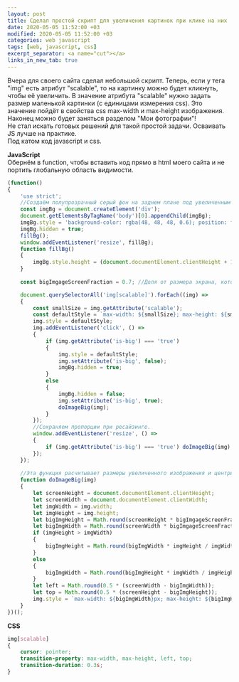```yaml
---
layout: post
title: Сделал простой скрипт для увеличения картинок при клике на них
date: 2020-05-05 11:52:00 +03
modified: 2020-05-05 11:52:00 +03
categories: web javascript
tags: [web, javascript, css]
excerpt_separator: <a name="cut"></a>
links_in_new_tab: true
---
```

Вчера для своего сайта сделал небольшой скрипт. Теперь, если у тега "img" есть атрибут "scalable", то на картинку можно будет кликнуть, чтобы её увеличить. В значение атрибута "scalable" нужно задать размер маленькой картинки (с единицами измерения css). Это значение пойдёт в свойства css max-width и max-height изображения.  
Наконец можно будет заняться разделом "Мои фотографии"!  
Не стал искать готовых решений для такой простой задачи. Осваивать JS лучше на практике.  
Под катом код javascript и css.

<a name="cut"></a>
**JavaScript**  
Обернём в function, чтобы вставить код прямо в html моего сайта и не портить глобальную область видимости.
```javascript
(function()
{
	'use strict';
	//Создаём полупрозрачный серый фон на заднем плане под увеличенным изображением.
	const imgBg = document.createElement('div');
	document.getElementsByTagName('body')[0].appendChild(imgBg);
	imgBg.style = 'background-color: rgba(48, 48, 48, 0.6); position: fixed; top: 0px; left: 0px; width: 100%; z-index: 1';
	imgBg.hidden = true;
	fillBg();
	window.addEventListener('resize', fillBg);
	function fillBg()
	{
		imgBg.style.height = (document.documentElement.clientHeight + 100) + 'px';
	}
	
	const bigImgageScreenFraction = 0.7; //Доля от размера экрана, которую будет занимать увеличенное изображение

	document.querySelectorAll('img[scalable]').forEach((img) =>
	{
		const smallSize = img.getAttribute('scalable');
		const defaultStyle = `max-width: ${smallSize}; max-height: ${smallSize}`;
		img.style = defaultStyle;
		img.addEventListener('click', () => 
		{
			if (img.getAttribute('is-big') === 'true')
			{
				img.style = defaultStyle;
				img.setAttribute('is-big', false);
				imgBg.hidden = true;
			}
			else
			{
				imgBg.hidden = false;
				img.setAttribute('is-big', true);
				doImageBig(img);
			}
		});
		//Сохраняем пропорции при ресайзинге.
		window.addEventListener('resize', () => 
		{
			if (img.getAttribute('is-big') === 'true') doImageBig(img);
		});
	});
	
	//Эта функция расчитывает размеры увеличенного изображения и центрирует его.
	function doImageBig(img)
	{
		let screenHeight = document.documentElement.clientHeight;
		let screenWidth = document.documentElement.clientWidth;
		let imgWidth = img.width;
		let imgHeight = img.height;
		let bigImgHeight = Math.round(screenHeight * bigImgageScreenFraction);
		let bigImgWidth = Math.round(screenWidth * bigImgageScreenFraction);
		if (imgHeight > imgWidth)
		{
			bigImgHeight = Math.round(bigImgWidth * imgHeight / imgWidth);
		}
		else
		{
			bigImgWidth = Math.round(bigImgHeight * imgWidth / imgHeight);
		}
		let left = Math.round(0.5 * (screenWidth - bigImgWidth));
		let top = Math.round(0.5 * (screenHeight - bigImgHeight));
		img.style = `max-width: ${bigImgWidth}px; max-height: ${bigImgHeight}px; left: ${left}px; top: ${top}px; display:block; margin: auto; position: fixed; z-index: 2`;
	}
})();
```

**CSS**

```css
img[scalable]
{
	cursor: pointer;
	transition-property: max-width, max-height, left, top;
	transition-duration: 0.3s;
}
```